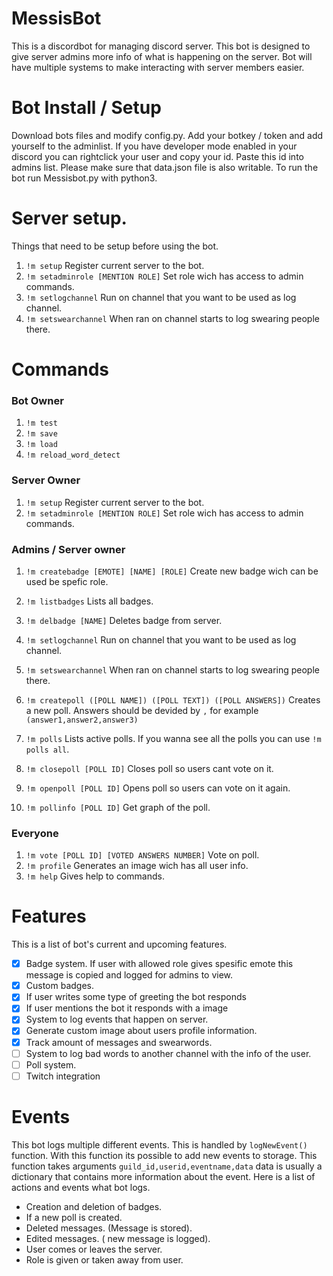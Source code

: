 # MessisBot
This is a discordbot for managing discord server. This bot is designed to give server admins more info of what is happening on the server. Bot will have multiple systems to make interacting with server members easier.


# Bot Install / Setup
Download bots files and modify config.py. Add your botkey / token and add yourself to the adminlist. If you have developer mode enabled in your discord you can rightclick your user and copy your id. Paste this id into admins list.
Please make sure that data.json file is also writable. To run the bot run Messisbot.py with python3.

# Server setup.
Things that need to be setup before using the bot.
1. ```!m setup``` Register current server to the bot.
2. ```!m setadminrole [MENTION ROLE]``` Set role wich has access to admin commands.
3. ```!m setlogchannel``` Run on channel that you want to be used as log channel.
4. ```!m setswearchannel``` When ran on channel starts to log swearing people there.

# Commands

### Bot Owner
1. ```!m test```
2. ```!m save```
3. ```!m load ```
4. ```!m reload_word_detect```

### Server Owner
1. ```!m setup``` Register current server to the bot.
2. ```!m setadminrole [MENTION ROLE]``` Set role wich has access to admin commands.

### Admins / Server owner
1. ```!m createbadge [EMOTE] [NAME] [ROLE]``` Create new badge wich can be used be spefic role.
2. ```!m listbadges``` Lists all badges.
3. ```!m delbadge [NAME]``` Deletes badge from server.
4. ```!m setlogchannel``` Run on channel that you want to be used as log channel.
5. ```!m setswearchannel``` When ran on channel starts to log swearing people there.

6. ```!m createpoll ([POLL NAME]) ([POLL TEXT]) ([POLL ANSWERS])``` Creates a new poll. Answers should be devided by ```,``` for example ```(answer1,answer2,answer3)```
7. ```!m polls``` Lists active polls. If you wanna see all the polls you can use ```!m polls all```.
8. ```!m closepoll [POLL ID]``` Closes poll so users cant vote on it.
10. ```!m openpoll [POLL ID]``` Opens poll so users can vote on it again.
11. ```!m pollinfo [POLL ID]``` Get graph of the poll.

### Everyone
1. ```!m vote [POLL ID] [VOTED ANSWERS NUMBER]``` Vote on poll.
2. ```!m profile``` Generates an image wich has all user info.
3. ```!m help``` Gives help to commands.


# Features
This is a list of bot's current and upcoming features.
- [x] Badge system. If user with allowed role gives spesific emote this message is copied and logged for admins to view.
- [x] Custom badges.
- [x] If user writes some type of greeting the bot responds
- [x] If user mentions the bot it responds with a image
- [x] System to log events that happen on server.
- [x] Generate custom image about users profile information.
- [x] Track amount of messages and swearwords.
- [ ] System to log bad words to another channel with the info of the user.
- [ ] Poll system.
- [ ] Twitch integration

# Events
This bot logs multiple different events.
This is handled by ```logNewEvent()``` function. With this function its possible to add new events to storage. This function takes arguments ```guild_id,userid,eventname,data``` data is usually a dictionary that contains more information about the event.
Here is a list of actions and events what bot logs.
- Creation and deletion of badges.
- If a new poll is created.
- Deleted messages. (Message is stored).
- Edited messages. ( new message is logged).
- User comes or leaves the server.
- Role is given or taken away from user.
